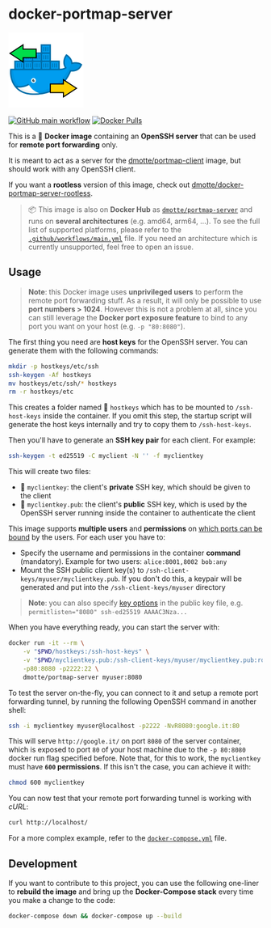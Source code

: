 # docker-portmap-server

![icon](icon-149.png)

[![GitHub main workflow](https://img.shields.io/github/actions/workflow/status/dmotte/docker-portmap-server/main.yml?branch=main&logo=github&label=main&style=flat-square)](https://github.com/dmotte/docker-portmap-server/actions)
[![Docker Pulls](https://img.shields.io/docker/pulls/dmotte/portmap-server?logo=docker&style=flat-square)](https://hub.docker.com/r/dmotte/portmap-server)

This is a :whale: **Docker image** containing an **OpenSSH server** that can be used for **remote port forwarding** only.

It is meant to act as a server for the [dmotte/portmap-client](https://github.com/dmotte/docker-portmap-client) image, but should work with any OpenSSH client.

If you want a **rootless** version of this image, check out [dmotte/docker-portmap-server-rootless](https://github.com/dmotte/docker-portmap-server-rootless).

> :package: This image is also on **Docker Hub** as [`dmotte/portmap-server`](https://hub.docker.com/r/dmotte/portmap-server) and runs on **several architectures** (e.g. amd64, arm64, ...). To see the full list of supported platforms, please refer to the [`.github/workflows/main.yml`](.github/workflows/main.yml) file. If you need an architecture which is currently unsupported, feel free to open an issue.

## Usage

> **Note**: this Docker image uses **unprivileged users** to perform the remote port forwarding stuff. As a result, it will only be possible to use **port numbers > 1024**. However this is not a problem at all, since you can still leverage the **Docker port exposure feature** to bind to any port you want on your host (e.g. `-p "80:8080"`).

The first thing you need are **host keys** for the OpenSSH server. You can generate them with the following commands:

```bash
mkdir -p hostkeys/etc/ssh
ssh-keygen -Af hostkeys
mv hostkeys/etc/ssh/* hostkeys
rm -r hostkeys/etc
```

This creates a folder named :file_folder: `hostkeys` which has to be mounted to `/ssh-host-keys` inside the container. If you omit this step, the startup script will generate the host keys internally and try to copy them to `/ssh-host-keys`.

Then you'll have to generate an **SSH key pair** for each client. For example:

```bash
ssh-keygen -t ed25519 -C myclient -N '' -f myclientkey
```

This will create two files:

- :page_facing_up: `myclientkey`: the client's **private** SSH key, which should be given to the client
- :page_facing_up: `myclientkey.pub`: the client's **public** SSH key, which is used by the OpenSSH server running inside the container to authenticate the client

This image supports **multiple users** and **permissions** on [which ports can be bound](https://man.openbsd.org/sshd_config#PermitListen) by the users. For each user you have to:

- Specify the username and permissions in the container **command** (mandatory). Example for two users: `alice:8001,8002 bob:any`
- Mount the SSH public client key(s) to `/ssh-client-keys/myuser/myclientkey.pub`. If you don't do this, a keypair will be generated and put into the `/ssh-client-keys/myuser` directory

> **Note**: you can also specify [key options](https://man.openbsd.org/OpenBSD-current/man8/sshd.8#AUTHORIZED_KEYS_FILE_FORMAT) in the public key file, e.g. `permitlisten="8080" ssh-ed25519 AAAAC3Nza...`

When you have everything ready, you can start the server with:

```bash
docker run -it --rm \
    -v "$PWD/hostkeys:/ssh-host-keys" \
    -v "$PWD/myclientkey.pub:/ssh-client-keys/myuser/myclientkey.pub:ro" \
    -p80:8080 -p2222:22 \
    dmotte/portmap-server myuser:8080
```

To test the server on-the-fly, you can connect to it and setup a remote port forwarding tunnel, by running the following OpenSSH command in another shell:

```bash
ssh -i myclientkey myuser@localhost -p2222 -NvR8080:google.it:80
```

This will serve `http://google.it/` on port `8080` of the server container, which is exposed to port `80` of your host machine due to the `-p 80:8080` docker run flag specified before. Note that, for this to work, the `myclientkey` must have **`600` permissions**. If this isn't the case, you can achieve it with:

```bash
chmod 600 myclientkey
```

You can now test that your remote port forwarding tunnel is working with _cURL_:

```bash
curl http://localhost/
```

For a more complex example, refer to the [`docker-compose.yml`](docker-compose.yml) file.

## Development

If you want to contribute to this project, you can use the following one-liner to **rebuild the image** and bring up the **Docker-Compose stack** every time you make a change to the code:

```bash
docker-compose down && docker-compose up --build
```
